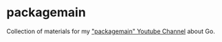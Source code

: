 # packagemain

Collection of materials for my ["packagemain" Youtube Channel](https://www.youtube.com/c/packagemain) about Go.
